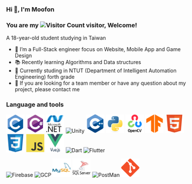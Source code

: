 ### Hi 👋, I'm Moofon
### You are my ![Visitor Count](https://profile-counter.glitch.me/LeeMoofon0222/count.svg) visitor, Welcome!<br>
A 18-year-old student studying in Taiwan
- 🌱 I’m a Full-Stack engineer focus on Website, Mobile App and Game Design
- 📚 Recently learning Algorithms and Data structures
- 🔭 Currently studing in NTUT (Department of Intelligent Automation Engineering) forth grade
- 👯 If you are looking for a team member or have any question about my project, please contact me
### Language and tools
<p>
  <img src="https://github.com/devicons/devicon/raw/master/icons/c/c-original.svg" alt="C" width="50" height="50">
  <img src="https://raw.githubusercontent.com/devicons/devicon/master/icons/csharp/csharp-original.svg" alt="C#" width="50" height="50">
  <img src="https://raw.githubusercontent.com/devicons/devicon/master/icons/dot-net/dot-net-original-wordmark.svg" alt="ASP.Net" width="50" height="50">
  <img src="https://avatars.githubusercontent.com/u/426196?s=64&v=4" alt="Unity" width="50" height="50">
  <img src="https://github.com/devicons/devicon/raw/master/icons/cplusplus/cplusplus-original.svg" alt="C++" width="50" height="50">
  <img src="https://github.com/devicons/devicon/raw/master/icons/python/python-original.svg" alt="Python" width="50" height="50">
  <img src="https://github.com/devicons/devicon/raw/master/icons/opencv/opencv-original-wordmark.svg" alt="OpenCV" width="50" height="50">
  <img src="https://github.com/devicons/devicon/raw/master/icons/tensorflow/tensorflow-original.svg" alt="Tensorflow" width="50" height="50">
  <img src="https://github.com/devicons/devicon/raw/master/icons/html5/html5-original.svg" alt="HTML" width="50" height="50">
  <img src="https://github.com/devicons/devicon/raw/master/icons/css3/css3-original.svg" alt="CSS" width="50" height="50">
  <img src="https://github.com/devicons/devicon/raw/master/icons/javascript/javascript-original.svg" alt="JS" width="50" height="50">
  <img src="https://raw.githubusercontent.com/devicons/devicon/master/icons/vuejs/vuejs-original-wordmark.svg" alt="Vue.js" width="50" height="50">
  <img src="https://camo.githubusercontent.com/d54cb8a71c6e700018b4d1390e6178d544f5713b618cb11e3d9513640a82d0c9/68747470733a2f2f7777772e766563746f726c6f676f2e7a6f6e652f6c6f676f732f646172746c616e672f646172746c616e672d69636f6e2e737667" alt="Dart" width="50" height="50">
  <img src="https://camo.githubusercontent.com/114aa59f6bfe1ff7ef3444fbb224078eb6a32c43f0ed03a6c0c3e6df67e049ec/68747470733a2f2f7777772e766563746f726c6f676f2e7a6f6e652f6c6f676f732f666c7574746572696f2f666c7574746572696f2d69636f6e2e737667" alt="Flutter" width="50" height="50">
</p>
<p>
    <img src="https://camo.githubusercontent.com/dd4b2422ed3bfc9da88c43d18550375c66f9584327dff7ecc19315ce50b96f07/68747470733a2f2f7777772e766563746f726c6f676f2e7a6f6e652f6c6f676f732f66697265626173652f66697265626173652d69636f6e2e737667" alt="Firebase" width="50" height="50">
  <img src="https://camo.githubusercontent.com/582944f6627732531ce1a2e20ad43538d1896e16a5f159ea28fd137dbb8e798a/68747470733a2f2f7777772e766563746f726c6f676f2e7a6f6e652f6c6f676f732f676f6f676c655f636c6f75642f676f6f676c655f636c6f75642d69636f6e2e737667" alt="GCP" width="50" height="50">
  <img src="https://raw.githubusercontent.com/devicons/devicon/master/icons/mysql/mysql-original-wordmark.svg" alt="Mysql" width="50" height="50">
  <img src="https://raw.githubusercontent.com/github/explore/96943574ba0c0340ba6ea1e6f768e9abe43e34e1/topics/sql-server/sql-server.png" alt="SQLServer" width="50" height="50">
  <img src="https://camo.githubusercontent.com/93b32389bf746009ca2370de7fe06c3b5146f4c99d99df65994f9ced0ba41685/68747470733a2f2f7777772e766563746f726c6f676f2e7a6f6e652f6c6f676f732f676574706f73746d616e2f676574706f73746d616e2d69636f6e2e737667" alt="PostMan" width="50" height="50">
  <img src="https://github.com/devicons/devicon/raw/master/icons/git/git-original.svg" alt="Git" width="50" height="50">
</p>
<!--
**LeeMoofon0222/LeeMoofon0222** is a ✨ _special_ ✨ repository because its `README.md` (this file) appears on your GitHub profile.
Here are some ideas to get you started:

- 🔭 I’m currently working on ...
- 🌱 I’m currently learning ...
- 👯 I’m looking to collaborate on ...
- 🤔 I’m looking for help with ...
- 💬 Ask me about ...
- 📫 How to reach me: ...
- 😄 Pronouns: ...
- ⚡ Fun fact: ...
-->
